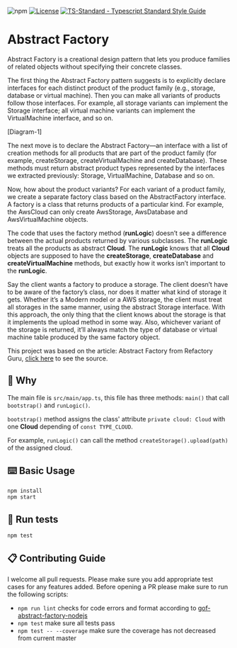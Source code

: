 ![npm](https://badgen.net/npm/v/ts-standard)
[![License](https://badgen.net/github/license/standard/ts-standard)](https://github.com/gof-design-patterns/gof-abstract-factory-nodejs/edit/main/LICENSE)
[![TS-Standard - Typescript Standard Style Guide](https://badgen.net/badge/code%20style/ts-standard/blue?icon=typescript)](https://github.com/gof-design-patterns/gof-abstract-factory-nodejs)

# Abstract Factory

Abstract Factory is a creational design pattern that lets you produce families of related objects without specifying their concrete classes.

The first thing the Abstract Factory pattern suggests is to explicitly declare interfaces for each distinct product of the product family (e.g., storage, database or virtual machine). Then you can make all variants of products follow those interfaces. For example, all storage variants can implement the Storage interface; all virtual machine variants can implement the VirtualMachine interface, and so on.

[Diagram-1]

The next move is to declare the Abstract Factory—an interface with a list of creation methods for all products that are part of the product family (for example, createStorage, createVirtualMachine and createDatabase). These methods must return abstract product types represented by the interfaces we extracted previously: Storage, VirtualMachine, Database and so on.

Now, how about the product variants? For each variant of a product family, we create a separate factory class based on the AbstractFactory interface. A factory is a class that returns products of a particular kind. For example, the AwsCloud can only create AwsStorage, AwsDatabase and AwsVirtualMachine objects.

The code that uses the factory method (**runLogic**) doesn’t see a difference between the actual products returned by various subclasses. The **runLogic** treats all the products as abstract **Cloud**. The **runLogic** knows that all **Cloud** objects are supposed to have the **createStorage**, **createDatabase** and **createVirtualMachine** methods, but exactly how it works isn’t important to the **runLogic**.

Say the client wants a factory to produce a storage. The client doesn’t have to be aware of the factory’s class, nor does it matter what kind of storage it gets. Whether it’s a Modern model or a AWS storage, the client must treat all storages in the same manner, using the abstract Storage interface. With this approach, the only thing that the client knows about the storage is that it implements the upload method in some way. Also, whichever variant of the storage is returned, it’ll always match the type of database or virtual machine table produced by the same factory object.

This project was based on the article: Abstract Factory from Refactory Guru, [click here](https://refactoring.guru/design-patterns/abstract-factory) to see the source.

## 🧙 Why

The main file is `src/main/app.ts`, this file has three methods: `main()` that call `bootstrap()` and `runLogic()`.

`bootstrap()` method assigns the class' attribute `private cloud: Cloud` with one **Cloud** depending of `const TYPE_CLOUD`.

For example, `runLogic()` can call the method `createStorage().upload(path)` of the assigned cloud.

## ⌨️ Basic Usage

```sh
npm install
npm start
```

## 📜 Run tests

```sh
npm test
```

## 📋 Contributing Guide

I welcome all pull requests. Please make sure you add appropriate test cases for any features
added. Before opening a PR please make sure to run the following scripts:

- `npm run lint` checks for code errors and format according to [gof-abstract-factory-nodejs](https://github.com/gof-design-patterns/gof-abstract-factory-nodejs)
- `npm test` make sure all tests pass
- `npm test -- --coverage` make sure the coverage has not decreased from current master

